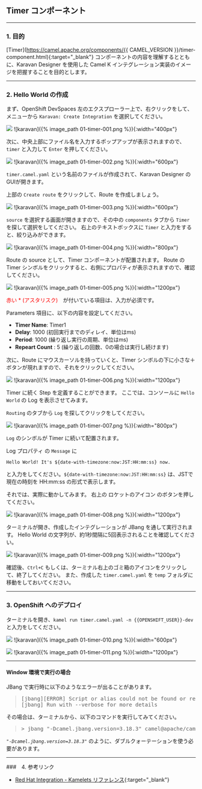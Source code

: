 ## Timer コンポーネント
---

### 1. 目的

[Timer](https://camel.apache.org/components/{{ CAMEL_VERSION }}/timer-component.html){:target="_blank"} コンポーネントの内容を理解するとともに、Karavan Designer を使用した Camel K インテグレーション実装のイメージを把握することを目的とします。

---

### 2. Hello World の作成

まず、OpenShift DevSpaces 左のエクスプローラー上で、右クリックをして、メニューから `Karavan: Create Integration` を選択してください。

![](images/01-timer-001.png)
![karavan]({% image_path 01-timer-001.png %}){:width="400px"}

次に、中央上部にファイル名を入力するポップアップが表示されますので、`timer` と入力して `Enter` を押してください。

![](images/01-timer-002.png)
![karavan]({% image_path 01-timer-002.png %}){:width="600px"}

`timer.camel.yaml` という名前のファイルが作成されて、Karavan Designer のGUIが開きます。

上部の `Create route` をクリックして、Route を作成しましょう。

![](images/01-timer-003.png)
![karavan]({% image_path 01-timer-003.png %}){:width="600px"}

`source` を選択する画面が開きますので、その中の `components` タブから `Timer` を探して選択をしてください。
右上のテキストボックスに `Timer` と入力をすると、絞り込みができます。

![](images/01-timer-004.png)
![karavan]({% image_path 01-timer-004.png %}){:width="800px"}

Route の source として、Timer コンポーネントが配置されます。
Route の Timer シンボルをクリックすると、右側にプロパティが表示されますので、確認してください。

![](images/01-timer-005.png)
![karavan]({% image_path 01-timer-005.png %}){:width="1200px"}

 <span style="color: red">赤い * (アスタリスク)</span>　が付いている項目は、入力が必須です。

Parameters 項目に、以下の内容を設定してください。

 * **Timer Name**: Timer1
 * **Delay**: 1000 (初回実行までのディレイ、単位はms)
 * **Period**: 1000 (繰り返し実行の周期、単位はms)
 * **Repeart Count** : 5 (繰り返しの回数、0の場合は実行し続けます)

次に、Route にマウスカーソルを持っていくと、Timer シンボルの下に小さな＋ボタンが現れますので、それをクリックしてください。

![](images/01-timer-006.png)
![karavan]({% image_path 01-timer-006.png %}){:width="1200px"}

Timer に続く Step を定義することができます。
ここでは、コンソールに `Hello World` の Log を表示させてみます。

`Routing` のタブから `Log` を探してクリックをしてください。

![](images/01-timer-007.png)
![karavan]({% image_path 01-timer-007.png %}){:width="800px"}

`Log` のシンボルが Timer に続いて配置されます。

Log プロパティ の `Message` に 

```
Hello World! It's ${date-with-timezone:now:JST:HH:mm:ss} now.
```

と入力をしてください。`${date-with-timezone:now:JST:HH:mm:ss}` は、JSTで現在の時刻を HH:mm:ss の形式で表示します。

それでは、実際に動かしてみます。
右上の ロケットのアイコン のボタンを押してください。

![](images/01-timer-008.png)
![karavan]({% image_path 01-timer-008.png %}){:width="1200px"}

ターミナルが開き、作成したインテグレーションが JBang を通して実行されます。
Hello World の文字列が、約1秒間隔に5回表示されることを確認してください。

![](images/01-timer-009.png)
![karavan]({% image_path 01-timer-009.png %}){:width="1200px"}

確認後、`Ctrl+C` もしくは、ターミナル右上のゴミ箱のアイコンをクリックして、終了してください。
また、作成した `timer.camel.yaml` を `temp` フォルダに移動をしておいてください。 

---

### 3. OpenShift へのデプロイ

ターミナルを開き、`kamel run timer.camel.yaml -n {{OPENSHIFT_USER}}-dev` と入力をしてください。

![](images/01-timer-010.png)
![karavan]({% image_path 01-timer-010.png %}){:width="600px"}

![](images/01-timer-011.png)
![karavan]({% image_path 01-timer-011.png %}){:width="1200px"}

---

#### Window 環境で実行の場合

JBang で実行時に以下のようなエラーが出ることがあります。

><pre>
> [jbang][ERROR] Script or alias could not be found or read: '.jbang.version=3.18.3'
>[jbang] Run with --verbose for more details
></pre>

その場合は、ターミナルから、以下のコマンドを実行してみてください。

><pre>
> > jbang "-Dcamel.jbang.version=3.18.3" camel@apache/camel run timer.camel.yaml
></pre>

*`"-Dcamel.jbang.version=3.18.3"`* のように、ダブルクォーテーションを使う必要があります。

---

###　4. 参考リンク

* [Red Hat Integration - Kamelets リファレンス](https://access.redhat.com/documentation/ja-jp/red_hat_integration/2022.q4/html/kamelets_reference/postgres-sql-sink){:target="_blank"}